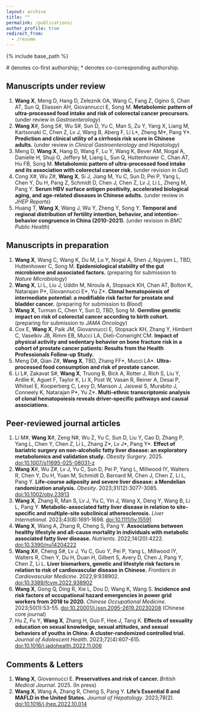 ```yaml
---
layout: archive
title: ""
permalink: /publications/
author_profile: true
redirect_from:
  - /resume
---
```


{% include base_path %}

\# denotes co-first authorship; * denotes co-corresponding authorship.

## Manuscripts under review
1. **Wang X**, Meng D, Hang D, Zeleznik OA, Wang C, Fang Z, Ogino S, Chan AT, Sun Q, Eliassen AH, Giovannucci E, Song M. **Metabolomic pattern of ultra-processed food intake and risk of colorectal cancer precursors.** (under review in *Gastroenterology*)
2. **Wang X**#, Song S#, Wu S#, Sun D, Yu C, Man S, Zu Y, Yang X, Liang M, Kartsonaki C, Chen Z, Lv J, Wang B, Aberg F, Li L*, Zheng M*, Pang Y*. **Prediction and clinical utility of a cirrhosis risk score in Chinese adults.** (under review in *Clinical Gastroenterology and Hepatology*)
3. Meng D, **Wang X**, Hang D, Wang F, Lu Y, Wang K, Bever AM, Nogal A, Danielle H, Shuji O, Jeffery M, Liang L, Sun Q, Huttenhower C, Chan AT, Hu FB, Song M. **Metabolomic pattern of ultra-processed food intake and its association with colorectal cancer risk.** (under revision in *Gut*)
4. Cong X#, Wu Z#, **Wang X**, Si J, Jiang M, Yu C, Sun D, Pei P, Yang L, Chen Y, Du H, Pang Z, Schmidt D, Chen J, Chen Z, Lv J, Li L, Zheng M, Pang Y. **Serum HBV surface antigen positivity, accelerated biological aging, and age-related diseases in Chinese adults.** (under review in *JHEP Reports*)
5. Huang T, **Wang X**, Wang J, Wu Y, Zheng Y, Song Y. **Temporal and regional distribution of fertility intention, behavior, and intention-behavior congruence in China (2010-2021).** (under revision in *BMC Public Health*)

## Manuscripts in preparation
1. **Wang X**, Wang C, Wang K, Du M, Lu Y, Nogal A, Shen J, Nguyen L, TBD, Huttenhower C, Song M. **Epidemiological stability of the gut microbiome and associated factors.** (preparing for submission to *Nature Microbiology*)
2. **Wang X**, Li L, Liu J, Uddin M, Niroula A, Stopsack KH, Chan AT, Bolton K, Natarajan P*, Giovannucci E*, Yu Z*. **Clonal hematopoiesis of intermediate potential: a modifiable risk factor for prostate and bladder cancer.** (preparing for submission to *Blood*)
3. **Wang X**, Turman C, Chen Y, Sun D, TBD, Song M. **Germline genetic impact on risk of colorectal cancer according to birth cohort.** (preparing for submission to *JAMA Oncology*)
4. Cox E, **Wang X**, Paik JM, Giovannucci E, Stopsack KH, Zhang Y, Himbert C, Vaselkiv JB, Rimm EB, Mucci LA, Dieli-Conwright CM. **Impact of physical activity and sedentary behavior on bone fracture risk in a cohort of prostate cancer patients: Results from the Health Professionals Follow-up Study.**
5. Meng D#, Qian Z#, **Wang X**, TBD, Zhang FF*, Mucci LA*. **Ultra-processed food consumption and risk of prostate cancer.**
6. Li L#, Zakavat S#, **Wang X**, Truong B, Bick A, Rotter J, Rich S, Liu Y, Ardlie K, Aguet F, Taylor K, Li X, Post W, Vasan R, Reiner A, Desai P, Whitsel E, Kooperberg C, Levy D, Manson J, Jaiswal S, Murabito J, Conneely K, Natarajan P*, Yu Z*. **Multi-ethnic transcriptomic analysis of clonal hematopoiesis reveals driver-specific pathways and causal associations.**

## Peer-reviewed journal articles
1. Li M#, **Wang X**#, Zeng N#, Wu Z, Yu C, Sun D, Liu Y, Cao D, Zhang P, Yang L, Chen Y, Chen Z, Li L, Zhang Z*, Lv J*, Pang Y*. **Effect of bariatric surgery on non-alcoholic fatty liver disease: an exploratory metabolomics and validation study.** *Obesity Surgery*. 2025. [doi:10.1007/s11695-025-08031-z](https://doi.org/10.1007/s11695-025-08031-z)
2. **Wang X**#, Wu Z#, Lv J, Yu C, Sun D, Pei P, Yang L, Millwood IY, Walters R, Chen Y, Du H, Yuan M, Schmidt D, Barnard M, Chen J, Chen Z, Li L, Pang Y. **Life-course adiposity and severe liver disease: a Mendelian randomization analysis.** *Obesity*. 2023;31(12):3077-3085. [doi:10.1002/oby.23913](https://doi.org/10.1002/oby.23913)
3. **Wang X**, Zhang R, Man S, Lv J, Yu C, Yin J, Wang X, Deng Y, Wang B, Li L, Pang Y. **Metabolic-associated fatty liver disease in relation to site-specific and multiple-site subclinical atherosclerosis.** *Liver International*. 2023;43(8):1691-1698. [doi:10.1111/liv.15591](https://doi.org/10.1111/liv.15591)
4. **Wang X**, Wang A, Zhang R, Cheng S, Pang Y. **Associations between healthy lifestyle and all-cause mortality in individuals with metabolic associated fatty liver disease.** *Nutrients*. 2022;14(20):4222. [doi:10.3390/nu14204222](https://doi.org/10.3390/nu14204222)
5. **Wang X**#, Cheng S#, Lv J, Yu C, Guo Y, Pei P, Yang L, Millwood IY, Walters R, Chen Y, Du H, Duan H, Gilbert S, Avery D, Chen J, Pang Y, Chen Z, Li L. **Liver biomarkers, genetic and lifestyle risk factors in relation to risk of cardiovascular disease in Chinese.** *Frontiers in Cardiovascular Medicine*. 2022;9:938902. [doi:10.3389/fcvm.2022.938902](https://doi.org/10.3389/fcvm.2022.938902)
6. **Wang X**, Gong Q, Ding R, Xie L, Dou D, Wang K, Wang S. **Incidence and risk factors of occupational hazard emergencies in power grid workers from 2018 to 2020.** *Chinese Occupational Medicine*. 2023;50(1):53-55. [doi:10.20001/j.issn.2095-2619.20230208](https://doi.org/10.20001/j.issn.2095-2619.20230208) (Chinese core journal)
7. Hu Z, Fu Y, **Wang X**, Zhang H, Guo F, Hee J, Tang K. **Effects of sexuality education on sexual knowledge, sexual attitudes, and sexual behaviors of youths in China: A cluster-randomized controlled trial.** *Journal of Adolescent Health*. 2023;72(4):607-615. [doi:10.1016/j.jadohealth.2022.11.006](https://doi.org/10.1016/j.jadohealth.2022.11.006)

## Comments & Letters
1. **Wang X**, Giovannucci E. **Preservatives and risk of cancer.** *British Medical Journal*. 2025. (In press)
2. **Wang X**, Wang A, Zhang R, Cheng S, Pang Y. **Life’s Essential 8 and MAFLD in the United States.** *Journal of Hepatology*. 2023;78(2). [doi:10.1016/j.jhep.2022.10.014](https://doi.org/10.1016/j.jhep.2022.10.014)
